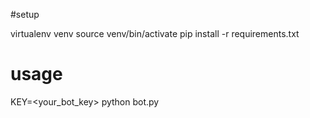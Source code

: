 #setup

virtualenv venv
source venv/bin/activate
pip install -r requirements.txt

# usage

KEY=<your_bot_key> python bot.py